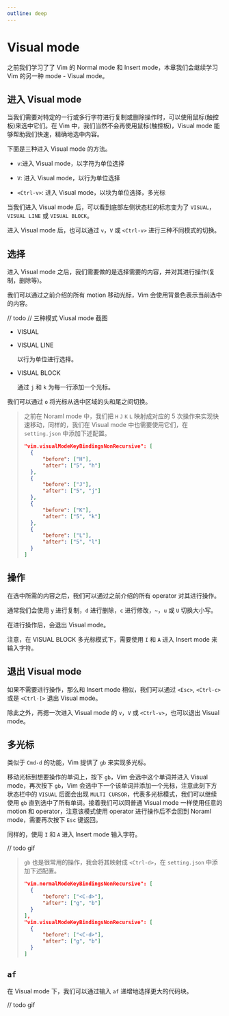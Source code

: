 ```yaml
---
outline: deep
---
```


# Visual mode

之前我们学习了了 Vim 的 Normal mode 和 Insert mode，本章我们会继续学习 Vim 的另一种 mode - Visual mode。

## 进入 Visual mode

当我们需要对特定的一行或多行字符进行复制或删除操作时，可以使用鼠标(触控板)来选中它们。在 Vim 中，我们当然不会再使用鼠标(触控板)，Visual mode 能够帮助我们快速，精确地选中内容。

下面是三种进入 Visual mode 的方法。

- `v`:进入 Visual mode，以字符为单位选择

- `V`: 进入 Visual mode，以行为单位选择

- `<Ctrl-v>`: 进入 Visual mode，以块为单位选择，多光标

当我们进入 Visual mode 后，可以看到底部左侧状态栏的标志变为了 `VISUAL`，`VISUAL LINE` 或 `VISUAL BLOCK`。

进入 Visual mode 后，也可以通过 `v`，`V` 或 `<Ctrl-v>` 进行三种不同模式的切换。

## 选择

进入 Visual mode 之后，我们需要做的是选择需要的内容，并对其进行操作(复制，删除等)。

我们可以通过之前介绍的所有 motion 移动光标，Vim 会使用背景色表示当前选中的内容。

// todo
// 三种模式 Viusal mode 截图

- VISUAL

- VISUAL LINE

  以行为单位进行选择。

- VISUAL BLOCK

  通过 `j` 和 `k` 为每一行添加一个光标。

我们可以通过 `o` 将光标从选中区域的头和尾之间切换。

> 之前在 Noraml mode 中，我们把 `H` `J` `K` `L` 映射成对应的 5 次操作来实现快速移动，同样的，我们在 Visual mode 中也需要使用它们，在 `setting.json` 中添加下述配置。
>
> ```json
> "vim.visualModeKeyBindingsNonRecursive": [
> 	{
> 		"before": ["H"],
> 		"after": ["5", "h"]
> 	},
> 	{
> 		"before": ["J"],
> 		"after": ["5", "j"]
> 	},
> 	{
> 		"before": ["K"],
> 		"after": ["5", "k"]
> 	},
> 	{
> 		"before": ["L"],
> 		"after": ["5", "l"]
> 	}
> ]
> ```

## 操作

在选中所需的内容之后，我们可以通过之前介绍的所有 operator 对其进行操作。

通常我们会使用 `y` 进行复制，`d` 进行删除，`c` 进行修改，`~`，`u` 或 `U` 切换大小写。

在进行操作后，会退出 Visual mode。

注意，在 VISUAL BLOCK 多光标模式下，需要使用 `I` 和 `A` 进入 Insert mode 来输入字符。

## 退出 Visual mode

如果不需要进行操作，那么和 Insert mode 相似，我们可以通过 `<Esc>`, `<Ctrl-c>` 或是 `<Ctrl-[>` 退出 Visual mode。

除此之外，再摁一次进入 Visual mode 的 `v`，`V` 或 `<Ctrl-v>`，也可以退出 Visual mode。

## 多光标

类似于 `Cmd-d` 的功能，Vim 提供了 `gb` 来实现多光标。

移动光标到想要操作的单词上，按下 `gb`，Vim 会选中这个单词并进入 Visual mode，再次按下 `gb`，Vim 会选中下一个该单词并添加一个光标，注意此刻下方状态栏中的 `VISUAL` 后面会出现 `MULTI CURSOR`，代表多光标模式，我们可以继续使用 `gb` 直到选中了所有单词。接着我们可以同普通 Visual mode 一样使用任意的 motion 和 operator，注意该模式使用 operator 进行操作后不会回到 Noraml mode，需要再次按下 `Esc` 键返回。

同样的，使用 `I` 和 `A` 进入 Insert mode 输入字符。

// todo gif

> `gb` 也是很常用的操作，我会将其映射成 `<Ctrl-d>`，在 `setting.json` 中添加下述配置。
>
> ```json
> "vim.normalModeKeyBindingsNonRecursive": [
> 	{
> 		"before": ["<C-d>"],
> 		"after": ["g", "b"]
> 	}
> ],
> "vim.visualModeKeyBindingsNonRecursive": [
> 	{
> 		"before": ["<C-d>"],
> 		"after": ["g", "b"]
> 	}
> ]
> ```

## `af`

在 Visual mode 下，我们可以通过输入 `af` 递增地选择更大的代码块。

// todo gif
